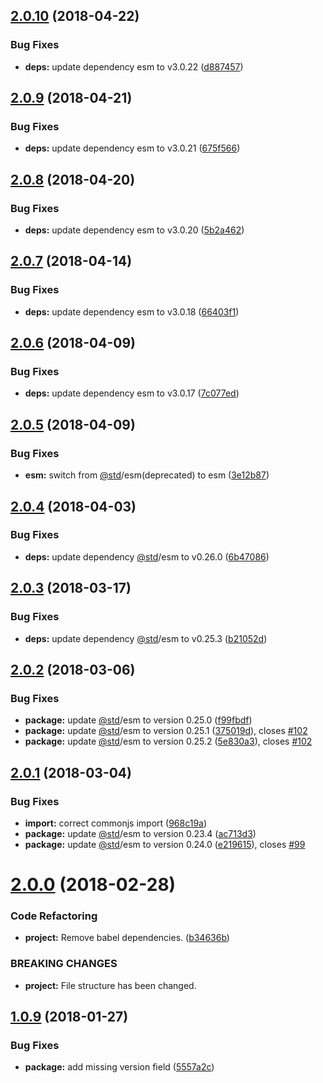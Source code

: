 <a name="2.0.10"></a>
## [2.0.10](https://github.com/genpw/genpw/compare/v2.0.9...v2.0.10) (2018-04-22)


### Bug Fixes

* **deps:** update dependency esm to v3.0.22 ([d887457](https://github.com/genpw/genpw/commit/d887457))

<a name="2.0.9"></a>
## [2.0.9](https://github.com/genpw/genpw/compare/v2.0.8...v2.0.9) (2018-04-21)


### Bug Fixes

* **deps:** update dependency esm to v3.0.21 ([675f566](https://github.com/genpw/genpw/commit/675f566))

<a name="2.0.8"></a>
## [2.0.8](https://github.com/genpw/genpw/compare/v2.0.7...v2.0.8) (2018-04-20)


### Bug Fixes

* **deps:** update dependency esm to v3.0.20 ([5b2a462](https://github.com/genpw/genpw/commit/5b2a462))

<a name="2.0.7"></a>
## [2.0.7](https://github.com/genpw/genpw/compare/v2.0.6...v2.0.7) (2018-04-14)


### Bug Fixes

* **deps:** update dependency esm to v3.0.18 ([66403f1](https://github.com/genpw/genpw/commit/66403f1))

<a name="2.0.6"></a>
## [2.0.6](https://github.com/genpw/genpw/compare/v2.0.5...v2.0.6) (2018-04-09)


### Bug Fixes

* **deps:** update dependency esm to v3.0.17 ([7c077ed](https://github.com/genpw/genpw/commit/7c077ed))

<a name="2.0.5"></a>
## [2.0.5](https://github.com/genpw/genpw/compare/v2.0.4...v2.0.5) (2018-04-09)


### Bug Fixes

* **esm:** switch from [@std](https://github.com/std)/esm(deprecated) to esm ([3e12b87](https://github.com/genpw/genpw/commit/3e12b87))

<a name="2.0.4"></a>
## [2.0.4](https://github.com/genpw/genpw/compare/v2.0.3...v2.0.4) (2018-04-03)


### Bug Fixes

* **deps:** update dependency [@std](https://github.com/std)/esm to v0.26.0 ([6b47086](https://github.com/genpw/genpw/commit/6b47086))

<a name="2.0.3"></a>
## [2.0.3](https://github.com/genpw/genpw/compare/v2.0.2...v2.0.3) (2018-03-17)


### Bug Fixes

* **deps:** update dependency [@std](https://github.com/std)/esm to v0.25.3 ([b21052d](https://github.com/genpw/genpw/commit/b21052d))

<a name="2.0.2"></a>
## [2.0.2](https://github.com/genpw/genpw/compare/v2.0.1...v2.0.2) (2018-03-06)


### Bug Fixes

* **package:** update [@std](https://github.com/std)/esm to version 0.25.0 ([f99fbdf](https://github.com/genpw/genpw/commit/f99fbdf))
* **package:** update [@std](https://github.com/std)/esm to version 0.25.1 ([375019d](https://github.com/genpw/genpw/commit/375019d)), closes [#102](https://github.com/genpw/genpw/issues/102)
* **package:** update [@std](https://github.com/std)/esm to version 0.25.2 ([5e830a3](https://github.com/genpw/genpw/commit/5e830a3)), closes [#102](https://github.com/genpw/genpw/issues/102)

<a name="2.0.1"></a>
## [2.0.1](https://github.com/genpw/genpw/compare/v2.0.0...v2.0.1) (2018-03-04)


### Bug Fixes

* **import:** correct commonjs import ([968c19a](https://github.com/genpw/genpw/commit/968c19a))
* **package:** update [@std](https://github.com/std)/esm to version 0.23.4 ([ac713d3](https://github.com/genpw/genpw/commit/ac713d3))
* **package:** update [@std](https://github.com/std)/esm to version 0.24.0 ([e219615](https://github.com/genpw/genpw/commit/e219615)), closes [#99](https://github.com/genpw/genpw/issues/99)

<a name="2.0.0"></a>
# [2.0.0](https://github.com/genpw/genpw/compare/v1.0.9...v2.0.0) (2018-02-28)


### Code Refactoring

* **project:** Remove babel dependencies. ([b34636b](https://github.com/genpw/genpw/commit/b34636b))


### BREAKING CHANGES

* **project:** File structure has been changed.

<a name="1.0.9"></a>
## [1.0.9](https://github.com/genpw/genpw/compare/v1.0.8...v1.0.9) (2018-01-27)


### Bug Fixes

* **package:** add missing version field ([5557a2c](https://github.com/genpw/genpw/commit/5557a2c))
